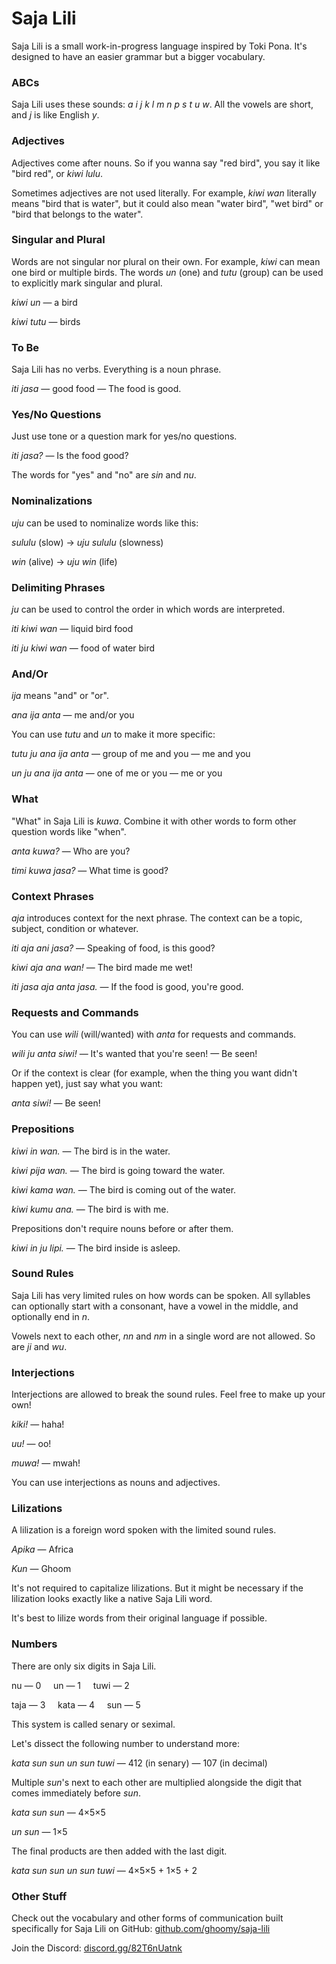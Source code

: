 <!--head-->
<!--link rel="preconnect" href="https://fonts.googleapis.com"-->
<!--link rel="preconnect" href="https://fonts.gstatic.com" crossorigin=""-->
<!--link href="https://fonts.googleapis.com/css2?family=Quicksand:wght@500;700&amp;display=swap" rel="stylesheet"-->
<!--style--
* {font-family: "Quicksand";}
td {vertical-align: top;}
<!--/style-->
<!--/head-->

<!--table style="border-spacing: 1em; table-layout: fixed; width: 100%;"-->
<!--tr-->
<!--td style="width: 100%;"-->

# Saja Lili

Saja Lili is a small work-in-progress language inspired by Toki Pona. It's designed to have an easier grammar but a bigger vocabulary.

### ABCs

Saja Lili uses these sounds: *a i j k l m n p s t u w*. All the vowels are short, and *j* is like English *y*.

### Adjectives

Adjectives come after nouns. So if you wanna say "red bird", you say it like "bird red", or *kiwi lulu*.

Sometimes adjectives are not used literally. For example, *kiwi wan* literally means "bird that is water", but it could also mean "water bird", "wet bird" or "bird that belongs to the water".

### Singular and Plural

Words are not singular nor plural on their own. For example, *kiwi* can mean one bird or multiple birds. The words *un* (one) and *tutu* (group) can be used to explicitly mark singular and plural.

*kiwi un* — a bird

*kiwi tutu* — birds

### To Be

Saja Lili has no verbs. Everything is a noun phrase.

*iti jasa* — good food — The food is good.

### Yes/No Questions

Just use tone or a question mark for yes/no questions.

*iti jasa?* — Is the food good?

The words for "yes" and "no" are *sin* and *nu*.

<!--/td-->
<!--td style="width: 100%;"-->

### Nominalizations

*uju* can be used to nominalize words like this:

*sululu* (slow) → *uju sululu* (slowness)

*win* (alive) → *uju win* (life)

### Delimiting Phrases

*ju* can be used to control the order in which words are interpreted.

*iti kiwi wan* — liquid bird food

*iti ju kiwi wan* — food of water bird

### And/Or

*ija* means "and" or "or".

*ana ija anta* — me and/or you

You can use *tutu* and *un* to make it more specific:

*tutu ju ana ija anta* — group of me and you — me and you

*un ju ana ija anta* — one of me or you — me or you

### What

"What" in Saja Lili is *kuwa*. Combine it with other words to form other question words like "when".

*anta kuwa?* — Who are you?

*timi kuwa jasa?* — What time is good?

### Context Phrases

*aja* introduces context for the next phrase. The context can be a topic, subject, condition or whatever.

*iti aja ani jasa?* — Speaking of food, is this good?

*kiwi aja ana wan!* — The bird made me wet!

*iti jasa aja anta jasa.* — If the food is good, you're good.

<!--/td-->
<!--td style="width: 100%;"-->

### Requests and Commands

You can use *wili* (will/wanted) with *anta* for requests and commands.

*wili ju anta siwi!* — It's wanted that you're seen! — Be seen!

Or if the context is clear (for example, when the thing you want didn't happen yet), just say what you want:

*anta siwi!* — Be seen!

### Prepositions

*kiwi in wan.* — The bird is in the water.

*kiwi pija wan.* — The bird is going toward the water.

*kiwi kama wan.* — The bird is coming out of the water.

*kiwi kumu ana.* — The bird is with me.

Prepositions don't require nouns before or after them.

*kiwi in ju lipi.* — The bird inside is asleep.

### Sound Rules

Saja Lili has very limited rules on how words can be spoken. All syllables can optionally start with a consonant, have a vowel in the middle, and optionally end in *n*.

Vowels next to each other, *nn* and *nm* in a single word are not allowed. So are *ji* and *wu*.

### Interjections

Interjections are allowed to break the sound rules. Feel free to make up your own!

*kiki!* — haha!

*uu!* — oo!

*muwa!* — mwah!

You can use interjections as nouns and adjectives.

<!--/td-->
<!--td style="width: 100%;"-->

### Lilizations

A lilization is a foreign word spoken with the limited sound rules.

*Apika* — Africa

*Kun* — Ghoom

It's not required to capitalize lilizations. But it might be necessary if the lilization looks exactly like a native Saja Lili word.

It's best to lilize words from their original language if possible.

### Numbers

There are only six digits in Saja Lili.

nu — 0 &nbsp;&nbsp;&nbsp; un — 1 &nbsp;&nbsp;&nbsp; tuwi — 2

taja — 3 &nbsp;&nbsp;&nbsp; kata — 4 &nbsp;&nbsp;&nbsp; sun — 5

This system is called senary or seximal.

Let's dissect the following number to understand more:

*kata sun sun un sun tuwi* — 412 (in senary) — 107 (in decimal)

Multiple *sun*'s next to each other are multiplied alongside the digit that comes immediately before *sun*.

*kata sun sun* — 4×5×5

*un sun* — 1×5

The final products are then added with the last digit.

*kata sun sun un sun tuwi* — 4×5×5 + 1×5 + 2

### Other Stuff

Check out the vocabulary and other forms of communication built specifically for Saja Lili on GitHub: [github.com/ghoomy/saja-lili](https://github.com/ghoomy/saja-lili)

Join the Discord: [discord.gg/82T6nUatnk](https://discord.gg/82T6nUatnk)

<!--/td-->
<!--/tr-->
<!--/table-->